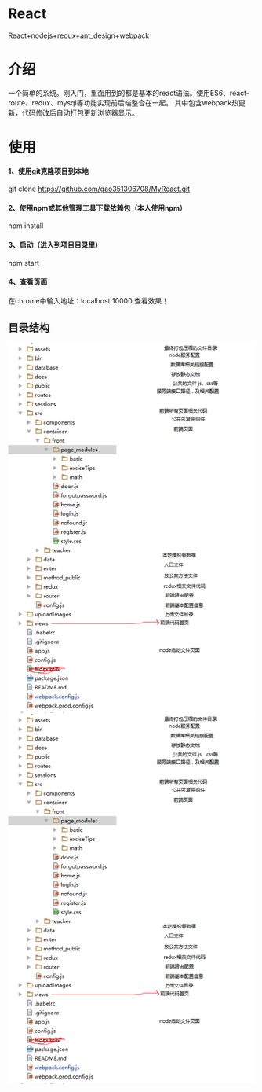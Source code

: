 # React
React+nodejs+redux+ant_design+webpack

# 介绍
一个简单的系统。刚入门，里面用到的都是基本的react语法。使用ES6、react-route、redux、mysql等功能实现前后端整合在一起。
其中包含webpack热更新，代码修改后自动打包更新浏览器显示。

# 使用
#### 1、使用git克隆项目到本地
git clone https://github.com/gao351306708/MyReact.git
#### 2、使用npm或其他管理工具下载依赖包（本人使用npm）
npm install
#### 3、启动（进入到项目目录里）
npm start
#### 4、查看页面
在chrome中输入地址：localhost:10000 查看效果！

## 目录结构
![app_directory](./docs/1.png)![picture_detail](./docs/1.png)
